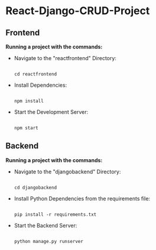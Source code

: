 # React-Django-CRUD-Project

## Frontend
**Running a project with the commands:**
- Navigate to the "reactfrontend" Directory:
  ```
  
  cd reactfrontend
  
  ```
- Install Dependencies:
   ```
   
  npm install
  
  ```
- Start the Development Server:
    ```
    
  npm start
  
  ```

   
## Backend
**Running a project with the commands:**
- Navigate to the "djangobackend" Directory:
  ```
  
  cd djangobackend

  ```
- Install Python Dependencies from the requirements file:
   ```
   
  pip install -r requirements.txt

  ```
- Start the Backend Server:
    ```
    
  python manage.py runserver

  ```
